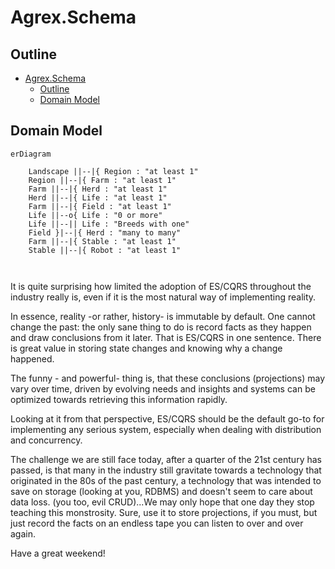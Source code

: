 # Agrex.Schema

## Outline

- [Agrex.Schema](#agrexschema)
  - [Outline](#outline)
  - [Domain Model](#domain-model)

## Domain Model

```mermaid
erDiagram 

    Landscape ||--|{ Region : "at least 1"
    Region ||--|{ Farm : "at least 1"
    Farm ||--|{ Herd : "at least 1"
    Herd ||--|{ Life : "at least 1"
    Farm ||--|{ Field : "at least 1"
    Life ||--o{ Life : "0 or more"
    Life ||--|| Life : "Breeds with one"
    Field }|--|{ Herd : "many to many"
    Farm ||--|{ Stable : "at least 1"
    Stable ||--|{ Robot : "at least 1" 



```
It is quite surprising how limited the adoption of ES/CQRS throughout the industry really is, even if it is the most natural way of implementing reality. 

In essence, reality -or rather, history- is immutable by default. One cannot change the past: the only sane thing to do is record facts as they happen and draw conclusions from it later. That is ES/CQRS in one sentence. There is great value in storing state changes and knowing why a change happened.

The funny - and powerful- thing is, that these conclusions (projections) may vary over time, driven by evolving needs and insights and systems can be optimized towards retrieving this information rapidly. 

Looking at it from that perspective, ES/CQRS should be the default go-to for implementing any serious system, especially when dealing with distribution and concurrency. 

The challenge we are still face today, after a quarter of the 21st century has passed, is that many in the industry still gravitate towards a technology that originated in the 80s of the past century, a technology that was intended to save on storage (looking at you, RDBMS) and doesn't seem to care about data loss. (you too, evil CRUD)...We may only hope that one day they stop teaching this monstrosity. Sure, use it to store projections, if you must, but just record the facts on an endless tape you can listen to over and over again. 

Have a great weekend! 

